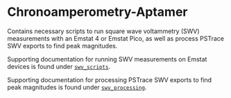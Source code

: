 # Chronoamperometry-Aptamer

Contains necessary scripts to run square wave voltammetry (SWV) measurements with an Emstat 4 or Emstat Pico, as well as process PSTrace SWV exports to find peak magnitudes.

Supporting documentation for running SWV measurements on Emstat devices is found under [`swv_scripts`](swv_scripts/README.md).

Supporting documentation for processing PSTrace SWV exports to find peak magnitudes is found under [`swv_processing`](swv_processing/README.md). 
